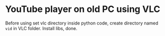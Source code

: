 # YouTube player on old PC using VLC
Before using set vlc directory inside python code, create directory named `vid` in VLC folder.
Install libs, done.

